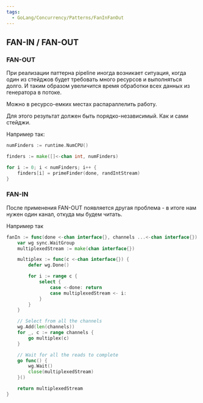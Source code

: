 ```yaml
---
tags:
  - GoLang/Concurrency/Patterns/FanInFanOut
---
```

## FAN-IN / FAN-OUT

### FAN-OUT

При реализации паттерна pipeline иногда возникает ситуация, когда один из стейджов будет требовать много ресурсов и выполняться долго. И таким образом увеличится время обработки всех данных из генератора в потоке.

Можно в ресурсо-емких местах распараллелить работу.

Для этого результат должен быть порядко-независимый. Как и сами стейджи.

Например так:

```go
numFinders := runtime.NumCPU()

finders := make([]<-chan int, numFinders)

for i := 0; i < numFinders; i++ {
    finders[i] = primeFinder(done, randIntStream)
}
```

### FAN-IN

После применения FAN-OUT появляется другая проблема - в итоге нам нужен один канал, откуда мы будем читать.

Например так

```go
fanIn := func(done <-chan interface{}, channels ...<-chan interface{}) <-chan interface{} {
    var wg sync.WaitGroup
    multiplexedStream := make(chan interface{})

    multiplex := func(c <-chan interface{}) {
        defer wg.Done()

        for i := range c {
            select {
                case <-done: return
                case multiplexedStream <- i:
            }
        }
    }

    // Select from all the channels
    wg.Add(len(channels))
    for _, c := range channels {
        go multiplex(c)
    }

    // Wait for all the reads to complete
    go func() {
        wg.Wait()
        close(multiplexedStream)
    }()

    return multiplexedStream
}
```

